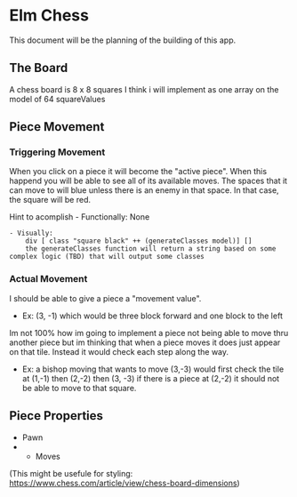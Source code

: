 # Elm Chess
This document will be the planning of the building of this app.

## The Board

A chess board is 8 x 8 squares
I think i will implement as one array on the model of 64 squareValues


## Piece Movement

### Triggering Movement
When you click on a piece it will become the "active piece". When this happend you will be able to see all of its available moves. The spaces that it can move to will blue unless there is an enemy in that space. In that case, the square will be red. 

Hint to acomplish
    - Functionally: 
        None

    - Visually: 
        div [ class "square black" ++ (generateClasses model)] []
        the generateClasses function will return a string based on some complex logic (TBD) that will output some classes

### Actual Movement
I should be able to give a piece a "movement value".
  - Ex: (3, -1) which would be three block forward and one block to the left

Im not 100% how im going to implement a piece not being able to move thru another piece but im thinking that when a piece moves it does just appear on that tile. Instead it would check each step along the way. 
  - Ex: a bishop moving that wants to move (3,-3) would first check the tile at (1,-1) then (2,-2) then (3, -3) if there is a piece at (2,-2) it should not be able to move to that square.

## Piece Properties 
* Pawn 
* * Moves


(This might be usefule for styling: https://www.chess.com/article/view/chess-board-dimensions)
